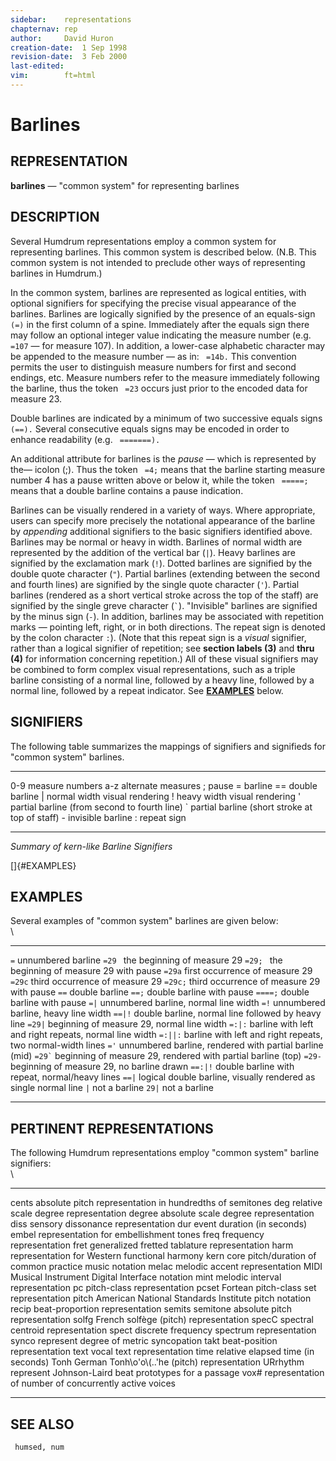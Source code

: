 ```yaml
---
sidebar:	representations
chapternav:	rep
author:		David Huron
creation-date:	1 Sep 1998
revision-date:	3 Feb 2000
last-edited:	
vim:		ft=html
---
```



Barlines
===================================

## REPRESENTATION ##

 **barlines** &mdash; \"common system\" for representing barlines

## DESCRIPTION ##

 Several Humdrum representations employ a common system for
 representing barlines. This common system is described below. (N.B.
 This common system is not intended to preclude other ways of
 representing barlines in Humdrum.)

 In the common system, barlines are represented as logical entities,
 with optional signifiers for specifying the precise visual appearance
 of the barlines. Barlines are logically signified by the presence of
 an equals-sign ` (=)` in the first column of a spine. Immediately
 after the equals sign there may follow an optional integer value
 indicating the measure number (e.g. ` =107` &mdash; for measure 107). In
 addition, a lower-case alphabetic character may be appended to the
 measure number &mdash; as in: ` =14b.` This convention permits the user to
 distinguish measure numbers for first and second endings, etc. Measure
 numbers refer to the measure immediately following the barline, thus
 the token ` =23` occurs just prior to the encoded data for measure 23.

 Double barlines are indicated by a minimum of two successive equals
 signs ` (==).` Several consecutive equals signs may be encoded in
 order to enhance readability (e.g. ` =======).`

 An additional attribute for barlines is the *pause* &mdash; which is
 represented by the&mdash; icolon (;). Thus the token ` =4;` means that the
 barline starting measure number 4 has a pause written above or below
 it, while the token ` =====;` means that a double barline contains a
 pause indication.

 Barlines can be visually rendered in a variety of ways. Where
 appropriate, users can specify more precisely the notational
 appearance of the barline by *appending* additional signifiers to the
 basic signifiers identified above. Barlines may be normal or heavy in
 width. Barlines of normal width are represented by the addition of the
 vertical bar (`|`). Heavy barlines are signified by the exclamation
 mark (`!`). Dotted barlines are signified by the double quote
 character (`"`). Partial barlines (extending between the second and
 fourth lines) are signified by the single quote character (`'`).
 Partial barlines (rendered as a short vertical stroke across the top
 of the staff) are signified by the single greve character (`` ` ``).
 \"Invisible\" barlines are signified by the minus sign (`-`). In
 addition, barlines may be associated with repetition marks &mdash;
 pointing left, right, or in both directions. The repeat sign is
 denoted by the colon character `:`). (Note that this repeat sign is a
 *visual* signifier, rather than a logical signifier of repetition; see
 **section labels (3)** and **thru (4)** for information concerning
 repetition.) All of these visual signifiers may be combined to form
 complex visual representations, such as a triple barline consisting of
 a normal line, followed by a heavy line, followed by a normal line,
 followed by a repeat indicator. See [**EXAMPLES**](#EXAMPLES) below.

## SIGNIFIERS ##

 The following table summarizes the mappings of signifiers and
 signifieds for \"common system\" barlines.

   ----- ------------------------------------------------
   0-9   measure numbers
   a-z   alternate measures
   ;     pause
   =     barline
   ==    double barline
   \|    normal width visual rendering
   !     heavy width visual rendering
   \'    partial barline (from second to fourth line)
   \`    partial barline (short stroke at top of staff)
   \-    invisible barline
   :     repeat sign
   ----- ------------------------------------------------

 *Summary of <span class="rep">kern</span>-like Barline Signifiers*

[]{#EXAMPLES}

## EXAMPLES ##

 Several examples of \"common system\" barlines are given below:\
 \

   ------------ -----------------------------------------------------------------
   `=`          unnumbered barline
   `=29 `       the beginning of measure 29
   `=29; `      the beginning of measure 29 with pause
   `=29a`       first occurrence of measure 29
   `=29c`       third occurrence of measure 29
   `=29c;`      third occurrence of measure 29 with pause
   `==`         double barline
   `==;`        double barline with pause
   `====;`      double barline with pause
   `=|`         unnumbered barline, normal line width
   `=!`         unnumbered barline, heavy line width
   `==|!`       double barline, normal line followed by heavy line
   `=29|`       beginning of measure 29, normal line width
   `=:|:`       barline with left and right repeats, normal line width
   `=:||:`      barline with left and right repeats, two normal-width lines
   `='`         unnumbered barline, rendered with partial barline (mid)
   `` =29` ``   beginning of measure 29, rendered with partial barline (top)
   `=29-`       beginning of measure 29, no barline drawn
   `==:|!`      double barline with repeat, normal/heavy lines
   `==|`        logical double barline, visually rendered as single normal line
   `|`          not a barline
   `29|`        not a barline
   ------------ -----------------------------------------------------------------

## PERTINENT REPRESENTATIONS ##

 The following Humdrum representations employ \"common system\" barline
 signifiers:\
 \

   ------------------ ----------------------------------------------------------
   <span class="rep">cents</span>      absolute pitch representation in hundredths of semitones
   <span class="rep">deg</span>        relative scale degree representation
   <span class="rep">degree</span>     absolute scale degree representation
   <span class="rep">diss</span>       sensory dissonance representation
   <span class="rep">dur</span>        event duration (in seconds)
   <span class="rep">embel</span>      representation for embellishment tones
   <span class="rep">freq</span>       frequency representation
   <span class="rep">fret</span>       generalized fretted tablature representation
   <span class="rep">harm</span>       representation for Western functional harmony
   <span class="rep">kern</span>       core pitch/duration of common practice music notation
   <span class="rep">melac</span>      melodic accent representation
   <span class="rep">MIDI</span>       Musical Instrument Digital Interface notation
   <span class="rep">mint</span>       melodic interval representation
   <span class="rep">pc</span>         pitch-class representation
   <span class="rep">pcset</span>      Fortean pitch-class set representation
   <span class="rep">pitch</span>      American National Standards Institute pitch notation
   <span class="rep">recip</span>      beat-proportion representation
   <span class="rep">semits</span>     semitone absolute pitch representation
   <span class="rep">solfg</span>      French solfège (pitch) representation
   <span class="rep">specC</span>      spectral centroid representation
   <span class="rep">spect</span>      discrete frequency spectrum representation
   <span class="rep">synco</span>      represent degree of metric syncopation
   <span class="rep">takt</span>       beat-position representation
   <span class="rep">text</span>       vocal text representation
   <span class="rep">time</span>       relative elapsed time (in seconds)
   <span class="rep">Tonh</span>       German Tonh\\o'o\\(..\'he (pitch) representation
   <span class="rep">URrhythm</span>   represent Johnson-Laird beat prototypes for a passage
   <span class="rep">vox\#</span>      representation of number of concurrently active voices
   ------------------ ----------------------------------------------------------

## SEE ALSO ##

 ` humsed, num`

